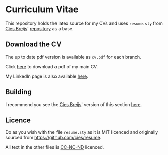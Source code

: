 # Curriculum Vitae

This repository holds the latex source for my CVs and uses `resume.sty` from [Cies Breijs](https://github.com/cies)' [repository](https://github.com/cies/resume) as a base.

## Download the CV

The up to date pdf version is available as `cv.pdf` for each branch.

Click [here](https://raw.githubusercontent.com/millsaj/cv/master/cv.pdf) to download a pdf of my main CV.

My LinkedIn page is also available [here](https://www.linkedin.com/in/millsaj-profile/).

## Building

I recommend you see the [Cies Breijs](https://github.com/cies)' version of this section [here](https://github.com/cies/resume).

## Licence

Do as you wish with the file `resume.sty` as it is MIT licenced and originally sourced from https://github.com/cies/resume.

All text in the other files is [CC-NC-ND](http://creativecommons.org/licenses/by-nc-nd/3.0/) licenced.
